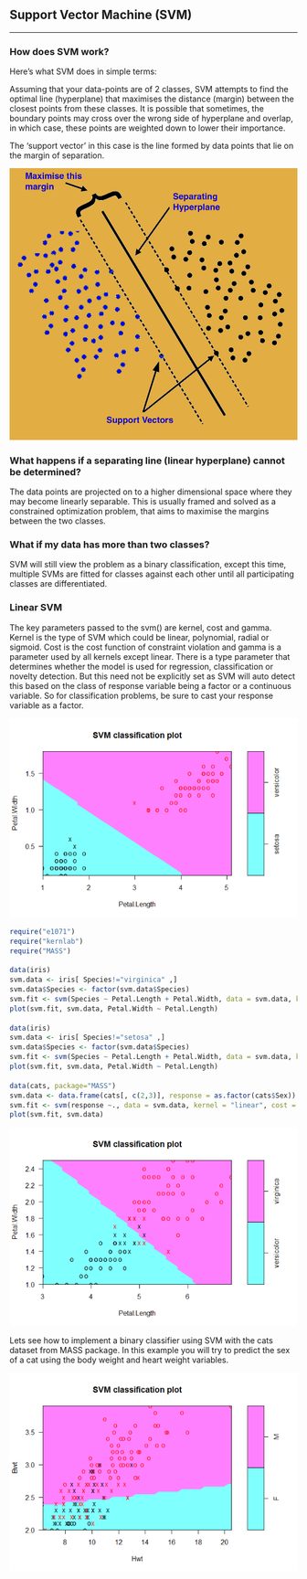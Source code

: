## Support Vector Machine (SVM)
___

### How does SVM work?
Here’s what SVM does in simple terms:

Assuming that your data-points are of 2 classes, SVM attempts to find the optimal line (hyperplane) that maximises the distance (margin) between the closest points from these classes. It is possible that sometimes, the boundary points may cross over the wrong side of hyperplane and overlap, in which case, these points are weighted down to lower their importance.

The ‘support vector’ in this case is the line formed by data points that lie on the margin of separation.

![SVM](images/SVM.png)

### What happens if a separating line (linear hyperplane) cannot be determined?

The data points are projected on to a higher dimensional space where they may become linearly separable. This is usually framed and solved as a constrained optimization problem, that aims to maximise the margins between the two classes.

### What if my data has more than two classes?

SVM will still view the problem as a binary classification, except this time, multiple SVMs are fitted for classes against each other until all participating classes are differentiated.

### Linear SVM

The key parameters passed to the svm() are kernel, cost and gamma. Kernel is the type of SVM which could be linear, polynomial, radial or sigmoid. Cost is the cost function of constraint violation and gamma is a parameter used by all kernels except linear. There is a type parameter that determines whether the model is used for regression, classification or novelty detection. But this need not be explicitly set as SVM will auto detect this based on the class of response variable being a factor or a continuous variable. So for classification problems, be sure to cast your response variable as a factor.

![svm_model_LS](images/svm_model_LS.png)

```R
require("e1071")
require("kernlab")
require("MASS")

data(iris)
svm.data <- iris[ Species!="virginica" ,]
svm.data$Species <- factor(svm.data$Species)
svm.fit <- svm(Species ~ Petal.Length + Petal.Width, data = svm.data, kernel="linea")
plot(svm.fit, svm.data, Petal.Width ~ Petal.Length)

data(iris)
svm.data <- iris[ Species!="setosa" ,]
svm.data$Species <- factor(svm.data$Species)
svm.fit <- svm(Species ~ Petal.Length + Petal.Width, data = svm.data, kernel="linea")
plot(svm.fit, svm.data, Petal.Width ~ Petal.Length)

data(cats, package="MASS")
svm.data <- data.frame(cats[, c(2,3)], response = as.factor(cats$Sex))
svm.fit <- svm(response ~., data = svm.data, kernel = "linear", cost = 10, scale = FALSE)
plot(svm.fit, svm.data)
```

![svm_model_NLSS](images/svm_model_NLSS.png)

Lets see how to implement a binary classifier using SVM with the cats dataset from MASS package. In this example you will try to predict the sex of a cat using the body weight and heart weight variables.

![svm_model_NLSB](images/svm_model_NLSB.png)